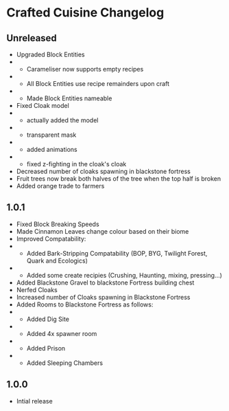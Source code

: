 # Crafted Cuisine Changelog

## Unreleased
- Upgraded Block Entities
- - Carameliser now supports empty recipes
- - All Block Entities use recipe remainders upon craft
- - Made Block Entities nameable
- Fixed Cloak model
- - actually added the model
- - transparent mask
- - added animations
- - fixed z-fighting in the cloak's cloak
- Decreased number of cloaks spawning in blackstone fortress
- Fruit trees now break both halves of the tree when the top half is broken
- Added orange trade to farmers

## 1.0.1
- Fixed Block Breaking Speeds
- Made Cinnamon Leaves change colour based on their biome
- Improved Compatability:
- - Added Bark-Stripping Compatability (BOP, BYG, Twilight Forest, Quark and Ecologics)
- - Added some create recipies (Crushing, Haunting, mixing, pressing...)
- Added Blackstone Gravel to blackstone Fortress building chest
- Nerfed Cloaks
- Increased number of Cloaks spawning in Blackstone Fortress
- Added Rooms to Blackstone Fortress as follows:
- - Added Dig Site
- - Added 4x spawner room
- - Added Prison
- - Added Sleeping Chambers

## 1.0.0
- Intial release
